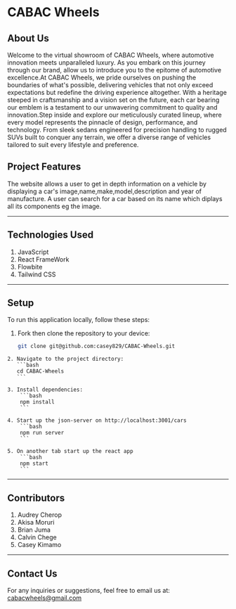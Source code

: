 # CABAC Wheels

## About Us

Welcome to the virtual showroom of CABAC Wheels, where automotive innovation meets unparalleled luxury. As you embark on this journey through our brand, allow us to introduce you to the epitome of automotive excellence.At CABAC Wheels, we pride ourselves on pushing the boundaries of what's possible, delivering vehicles that not only exceed expectations but redefine the driving experience altogether. With a heritage steeped in craftsmanship and a vision set on the future, each car bearing our emblem is a testament to our unwavering commitment to quality and innovation.Step inside and explore our meticulously curated lineup, where every model represents the pinnacle of design, performance, and technology. From sleek sedans engineered for precision handling to rugged SUVs built to conquer any terrain, we offer a diverse range of vehicles tailored to suit every lifestyle and preference.

## Project Features

The website allows a user to get in depth information on a vehicle by displaying a car's image,name,make,model,description and year of manufacture. A user can search for a car based on its name which diplays all its components eg the image.

---

## Technologies Used

1. JavaScript
2. React FrameWork
3. Flowbite
4. Tailwind CSS

---

## Setup

To run this application locally, follow these steps:

   1. Fork then clone the repository to your device:
      ```bash
      git clone git@github.com:casey829/CABAC-Wheels.git
      ```

    2. Navigate to the project directory:
       ```bash
       cd CABAC-Wheels
       ```

    3. Install dependencies:
        ```bash
        npm install
        ```

    4. Start up the json-server on http://localhost:3001/cars
        ```bash
        npm run server
        ```

    5. On another tab start up the react app
        ```bash
        npm start
        ```

---

## Contributors

1. Audrey Cherop
2. Akisa Moruri
3. Brian Juma
4. Calvin Chege
5. Casey Kimamo

---

## Contact Us

For any inquiries or suggestions, feel free to email us at:
     cabacwheels@gmail.com
        